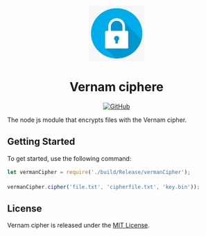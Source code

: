 <p align="center">
  <img src="./assets/logo.png" alt="Vernam cipher logo" width="128" height="128">
  <h1 align="center">Vernam ciphere</h1>
</p>
<p align="center">
    <a aria-label="License" href="https://github.com/UrijHoruzij/verman-cipher/blob/master/LICENSE.md">
      <img alt="GitHub" src="https://img.shields.io/github/license/UrijHoruzij/verman-cipher?color=33bdef">
    </a>
  </p>

The node js module that encrypts files with the Vernam cipher.

## Getting Started

To get started, use the following command:

```js
let vermanCipher = require('./build/Release/vermanCipher');

vermanCipher.cipher('file.txt', 'cipherfile.txt', 'key.bin'));
```

## License

Vernam cipher is released under the [MIT License](https://github.com/UrijHoruzij/verman-cipher/blob/master/LICENSE.md).
